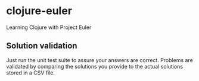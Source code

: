 # clojure-euler

Learning Clojure with Project Euler

## Solution validation

Just run the unit test suite to assure your answers are correct. Problems are validated by comparing the solutions you provide to the actual solutions stored in a CSV file.
